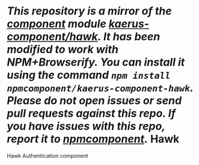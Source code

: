 *This repository is a mirror of the [component](http://component.io) module [kaerus-component/hawk](http://github.com/kaerus-component/hawk). It has been modified to work with NPM+Browserify. You can install it using the command `npm install npmcomponent/kaerus-component-hawk`. Please do not open issues or send pull requests against this repo. If you have issues with this repo, report it to [npmcomponent](https://github.com/airportyh/npmcomponent).*
Hawk
====

Hawk Authentication component
